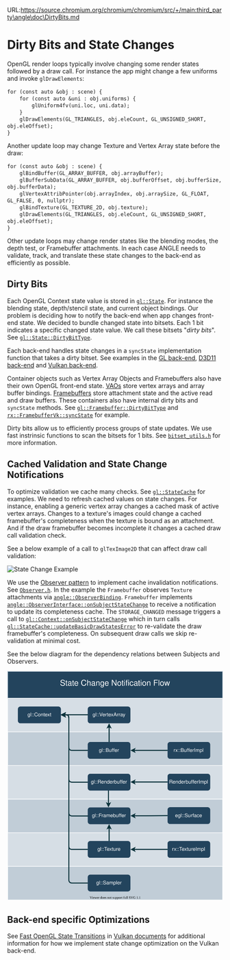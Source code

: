 URL:https://source.chromium.org/chromium/chromium/src/+/main:third_party\angle\doc\DirtyBits.md
# Dirty Bits and State Changes

OpenGL render loops typically involve changing some render states followed by
a draw call. For instance the app might change a few uniforms and invoke
`glDrawElements`:

```
for (const auto &obj : scene) {
    for (const auto &uni : obj.uniforms) {
        glUniform4fv(uni.loc, uni.data);
    }
    glDrawElements(GL_TRIANGLES, obj.eleCount, GL_UNSIGNED_SHORT, obj.eleOffset);
}
```

Another update loop may change Texture and Vertex Array state before the draw:

```
for (const auto &obj : scene) {
    glBindBuffer(GL_ARRAY_BUFFER, obj.arrayBuffer);
    glBufferSubData(GL_ARRAY_BUFFER, obj.bufferOffset, obj.bufferSize, obj.bufferData);
    glVertexAttribPointer(obj.arrayIndex, obj.arraySize, GL_FLOAT, GL_FALSE, 0, nullptr);
    glBindTexture(GL_TEXTURE_2D, obj.texture);
    glDrawElements(GL_TRIANGLES, obj.eleCount, GL_UNSIGNED_SHORT, obj.eleOffset);
}
```

Other update loops may change render states like the blending modes, the depth test, or Framebuffer
attachments. In each case ANGLE needs to validate, track, and translate these state changes to the
back-end as efficiently as possible.

## Dirty Bits

Each OpenGL Context state value is stored in [`gl::State`](../src/libANGLE/State.h). For instance
the blending state, depth/stencil state, and current object bindings. Our problem is deciding how to
notify the back-end when app changes front-end state. We decided to bundle changed state into
bitsets. Each 1 bit indicates a specific changed state value. We call these bitsets "*dirty bits*".
See [`gl::State::DirtyBitType`][DirtyBitType].

Each back-end handles state changes in a `syncState` implementation function that takes a dirty
bitset. See examples in the [GL back-end][GLSyncState], [D3D11 back-end][D3D11SyncState] and
[Vulkan back-end][VulkanSyncState].

Container objects such as Vertex Array Objects and Framebuffers also have their own OpenGL front-end
state. [VAOs][VAOState] store vertex arrays and array buffer bindings. [Framebuffers][FBOState]
store attachment state and the active read and draw buffers. These containers also have internal
dirty bits and `syncState` methods. See [`gl::Framebuffer::DirtyBitType`][FBODirtyBits] and
[`rx::FramebufferVk::syncState`][FBOVkSyncState] for example.

Dirty bits allow us to efficiently process groups of state updates. We use fast instrinsic functions
to scan the bitsets for 1 bits. See [`bitset_utils.h`](../src/common/bitset_utils.h) for more
information.

## Cached Validation and State Change Notifications

To optimize validation we cache many checks. See [`gl::StateCache`][StateCache] for examples. We
need to refresh cached values on state changes. For instance, enabling a generic vertex array
changes a cached mask of active vertex arrays. Changes to a texture's images could change a cached
framebuffer's completeness when the texture is bound as an attachment. And if the draw framebuffer
becomes incomplete it changes a cached draw call validation check.

See a below example of a call to `glTexImage2D` that can affect draw call validation:

<!-- Generated from https://bramp.github.io/js-sequence-diagrams/
participant App
participant Context
participant Framebuffer
participant Texture
App->Context: glTexImage2D
Context->Texture: setImage
Texture- ->Framebuffer: onSubjectStateChange
Note over Framebuffer: cache update
Framebuffer- ->Context: onSubjectStateChange
Note over Context: cache update
-->

![State Change Example](https://raw.githubusercontent.com/google/angle/main/doc/img/StateNotificationExample.svg?sanitize=true)

We use the [Observer pattern](https://en.wikipedia.org/wiki/Observer_pattern) to implement cache
invalidation notifications. See [`Observer.h`](../src/libANGLE/Observer.h). In the example the
`Framebuffer` observes `Texture` attachments via [`angle::ObserverBinding`][ObserverBinding].
`Framebuffer` implements [`angle::ObserverInterface::onSubjectStateChange`][FBOStateChange] to
receive a notification to update its completeness cache. The `STORAGE_CHANGED` message triggers a
call to [`gl::Context::onSubjectStateChange`][ContextStateChange] which in turn calls
[`gl::StateCache::updateBasicDrawStatesError`][StateCacheUpdate] to re-validate the draw
framebuffer's completeness. On subsequent draw calls we skip re-validation at minimal cost.

See the below diagram for the dependency relations between Subjects and Observers.

![State Change Notification Flow](https://raw.githubusercontent.com/google/angle/main/doc/img/StateChangeNotificationFlow.svg?sanitize=true)

## Back-end specific Optimizations

See [Fast OpenGL State Transitions][FastStateTransitions] in [Vulkan documents][VulkanREADME] for
additional information for how we implement state change optimization on the Vulkan back-end.

[DirtyBitType]: https://chromium.googlesource.com/angle/angle/+/5f662c0042703344eb0eef6d1c123e902e3aefbf/src/libANGLE/State.h#483
[GLSyncState]: https://chromium.googlesource.com/angle/angle/+/5f662c0042703344eb0eef6d1c123e902e3aefbf/src/libANGLE/renderer/gl/StateManagerGL.cpp#1576
[D3D11SyncState]: https://chromium.googlesource.com/angle/angle/+/5f662c0042703344eb0eef6d1c123e902e3aefbf/src/libANGLE/renderer/d3d/d3d11/StateManager11.cpp#852
[VulkanSyncState]: https://chromium.googlesource.com/angle/angle/+/5f662c0042703344eb0eef6d1c123e902e3aefbf/src/libANGLE/renderer/vulkan/ContextVk.cpp#642
[VAOState]: https://chromium.googlesource.com/angle/angle/+/5f662c0042703344eb0eef6d1c123e902e3aefbf/src/libANGLE/VertexArray.h#35
[FBOState]: https://chromium.googlesource.com/angle/angle/+/5f662c0042703344eb0eef6d1c123e902e3aefbf/src/libANGLE/Framebuffer.h#52
[FBODirtyBits]: https://chromium.googlesource.com/angle/angle/+/5f662c0042703344eb0eef6d1c123e902e3aefbf/src/libANGLE/Framebuffer.h#319
[FBOVkSyncState]: https://chromium.googlesource.com/angle/angle/+/5f662c0042703344eb0eef6d1c123e902e3aefbf/src/libANGLE/renderer/vulkan/FramebufferVk.cpp#726
[StateCache]: https://chromium.googlesource.com/angle/angle/+/5f662c0042703344eb0eef6d1c123e902e3aefbf/src/libANGLE/Context.h#98
[ObserverBinding]: https://chromium.googlesource.com/angle/angle/+/5f662c0042703344eb0eef6d1c123e902e3aefbf/src/libANGLE/Observer.h#103
[FBOStateChange]: https://chromium.googlesource.com/angle/angle/+/5f662c0042703344eb0eef6d1c123e902e3aefbf/src/libANGLE/Framebuffer.cpp#1811
[ContextStateChange]: https://chromium.googlesource.com/angle/angle/+/5f662c0042703344eb0eef6d1c123e902e3aefbf/src/libANGLE/Context.cpp#7981
[StateCacheUpdate]: https://chromium.googlesource.com/angle/angle/+/5f662c0042703344eb0eef6d1c123e902e3aefbf/src/libANGLE/Context.cpp#8190
[FastStateTransitions]: ../src/libANGLE/renderer/vulkan/doc/FastOpenGLStateTransitions.md
[VulkanREADME]: ../src/libANGLE/renderer/vulkan/README.md
